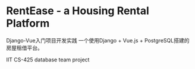# RentEase - a Housing Rental Platform

Django-Vue入门项目开发实践
一个使用Django + Vue.js + PostgreSQL搭建的房屋租借平台。

IIT CS-425 database team project
